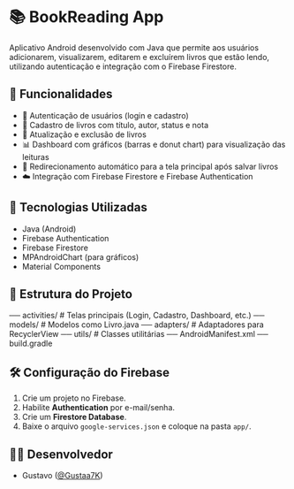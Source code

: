 # 📚 BookReading App

Aplicativo Android desenvolvido com Java que permite aos usuários adicionarem, visualizarem, editarem e excluírem livros que estão lendo, utilizando autenticação e integração com o Firebase Firestore.

## 🚀 Funcionalidades

- 🔐 Autenticação de usuários (login e cadastro)
- 📖 Cadastro de livros com título, autor, status e nota
- 📝 Atualização e exclusão de livros
- 📊 Dashboard com gráficos (barras e donut chart) para visualização das leituras
- 🔄 Redirecionamento automático para a tela principal após salvar livros
- ☁️ Integração com Firebase Firestore e Firebase Authentication

## 🧱 Tecnologias Utilizadas

- Java (Android)
- Firebase Authentication
- Firebase Firestore
- MPAndroidChart (para gráficos)
- Material Components

## 📂 Estrutura do Projeto

── activities/           # Telas principais (Login, Cadastro, Dashboard, etc.)
── models/               # Modelos como Livro.java
── adapters/             # Adaptadores para RecyclerView
── utils/                # Classes utilitárias
── AndroidManifest.xml
── build.gradle

## 🛠️ Configuração do Firebase

1. Crie um projeto no Firebase.
2. Habilite **Authentication** por e-mail/senha.
3. Crie um **Firestore Database**.
4. Baixe o arquivo `google-services.json` e coloque na pasta `app/`.

## 👨‍💻 Desenvolvedor

- Gustavo ([@Gustaa7K](https://github.com/Gustaa7K))

